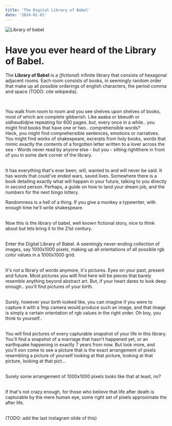 ```yaml
---
title: 'The Digital Library of Babel'
date: '2024-01-01'
---
```


![Library of babel](/images/digital_library_of_babel.png)

# Have you ever heard of the Library of Babel.

The **Library of Babel** is a (_fictional_) infinite library that consists of hexagonal adjacent rooms. Each room consists of books, in seemingly random order that make up all possible orderings of english characters, the period comma and space (TODO: cite wikipedia).  
  
&nbsp;    


You walk from room to room and you see shelves upon shelves of books, most of which are complete gibberish. Like aaaba or bbeudh or sidheudiidjne repeating for 600 pages. _but_, every once in a while.. you might find books that have one or two.. comprehensible words?
&nbsp;    
Heck, you might find comprehensible sentences, emotions or narratives. You might find works of shakespeare, excerpts from holy books, words that mimic exactly the contents of a forgotten letter written to a lover across the sea - Words never read by anyone else - but you - sitting rightthere in front of you in some dark corner of the library.



&nbsp;    
It has everything that's ever been, will, wanted to and will never be said. It has words that could've ended wars, saved lives. Somewhere there is a book detailing exactly what will happen in your future, talking to you directly in second person. Perhaps, a guide on how to land your dream job, and the numbers for the next bingo lottery.

Randomness is a hell of a thing. If you give a monkey a typewriter, with enough time he'll write shakespeare.

&nbsp;    
Now this is the library of babel, well known fictional story, nice to think about but lets bring it to the 21st century.

&nbsp;    
Enter the Digital Library of Babel. A seemingly never-ending collection of images, say 1000x1000 pixels, making up all orientations of all possible rgb color values in a 1000x1000 grid.

&nbsp;    
It's not a library of words anymore, it's pictures. Eyes on your past, present and future. Most pictures you willl find here will be pieces that barely resemble anything beyond abstract art. But, if your heart dares to look deep enough.. you'll find pictures of your birth.

&nbsp;    
Surely, however your birth looked like, you can imagine if you were to capture it with a 1mp camera would produce such an image, and that image is simply a certain orientation of rgb values in the right order. Oh boy, you think to yourself..

&nbsp;    
You will find pictures of every capturable snapshot of your life in this library. You'll find a snapshot of a marriage that hasn't happened yet, or an earthquake happening in exactly 7 years from now. But look more, and you'll oon come to see a picture that is the exact arrangement of pixels resembling a picture of yourself looking at that picture, looking at that picture, looking at that pict...

&nbsp;    
Surely some arrangement of 1000x1000 pixels _looks_ like that at least, no?

&nbsp;    
If that's not crazy enough, for those who believe that life after death is capturable by the mere human eye, some right set of pixels approximate the after life.

&nbsp;    
(TODO: add the last instagram slide of this)
